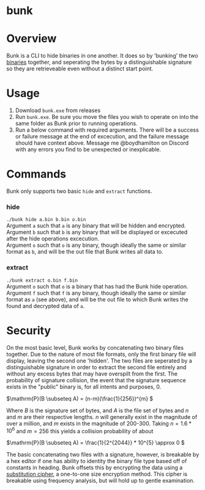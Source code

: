 
# bunk

# Overview
Bunk is a CLI to hide binaries in one another. It does so by 'bunking' the two [binaries](https://en.wikipedia.org/wiki/Binary_file) together, and seperating the bytes by a distinguishable signature so they are retrieveable even without a distinct start point. 

# Usage
1. Download `bunk.exe` from releases
2. Run `bunk.exe`. Be sure you move the files you wish to operate on into the same folder as Bunk prior to running operations.
3. Run a below command with required arguments. There will be a success or failure message at the end of excecution, and the failure message should have context above. Message me @boydhamilton on Discord with any errors you find to be unexpected or inexplicable.

# Commands
Bunk only supports two basic `hide` and `extract` functions.

### hide
`./bunk hide a.bin b.bin o.bin`<br>
Argument `a` such that `a` is any binary that will be hidden and encrypted. <br>
Argument `b` such that `b` is any binary that will be displayed or excecuted after the hide operations excecution. <br>
Argument `o` such that `o` is any binary, though ideally the same or similar format as `b`, and will be the out file that Bunk writes all data to.

### extract
`./bunk extract o.bin f.bin`<br>
Argument `o` such that `o` is a binary that has had the Bunk hide operation. <br>
Argument `f` such that `f` is any binary, though ideally the same or similar format as `a` (see above), and will be the out file to which Bunk writes the found and decrypted data of `a`.

# Security
On the most basic level, Bunk works by concatenating two binary files together. Due to the nature of most file formats, only the first binary file will display, leaving the second one 'hidden'. The two files are seperated by a distinguishable signature in order to extract the second file entirely and without any excess bytes that may have overspilt from the first. The probability of signature collision, the event that the signature sequence exists in the "public" binary is, for all intents and purposes, 0.

$\mathrm{P}(B \subseteq A) = (n-m)(\frac{1}{256})^{m} $

Where $B$ is the signature set of bytes, and $A$ is the file set of bytes and $n$ and $m$ are their respective lengths. $n$ will generally exist in the magnitude of over a million, and $m$ exists in the magnitude of 200-300. Taking $n = 1.6 * 10^{6}$ and $m=256$ this yields a collision probability of about

$\mathrm{P}(B \subseteq A) = \frac{1}{2^{2044}} * 10^{5} \approx 0 $

The basic concatenating two files with a signature, however, is breakable by a hex editor if one has ability to identity the binary file type based off of constants in heading. Bunk offsets this by encrypting the data using a [substitution cipher](https://en.wikipedia.org/wiki/Substitution_cipher), a one-to-one size encryption method. This cipher is breakable using frequency analysis, but will hold up to gentle examination.